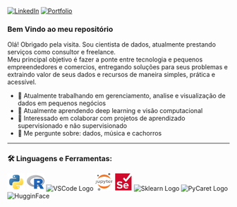 [![LinkedIn](https://img.shields.io/badge/LinkedIn-Profile-blue.svg)](https://www.linkedin.com/in/bruno-de-sousa-donato/) [![Portfolio](https://img.shields.io/badge/Streamlit-Portfolio-blue.svg)](https://bruno-donato-portfolio-datascience.streamlit.app/)

### Bem Vindo ao meu repositório
Olá! Obrigado pela visita.
Sou cientista de dados, atualmente prestando serviços como consultor e freelance.<br>
Meu principal objetivo é fazer a ponte entre tecnologia e pequenos empreendedores e comercios, entregando soluções para seus problemas e extraindo valor de seus dados e recursos de maneira simples, prática e acessível.

- 🔭 Atualmente trabalhando em gerenciamento, analise e visualização de dados em pequenos negócios 
- 🌱 Atualmente aprendendo deep learning e visão computacional
- 👯 Interessado em colaborar com projetos de aprendizado supervisionado e não supervisionado
- 💬 Me pergunte sobre: dados, música e cachorros

---
### 🛠️ Linguagens e Ferramentas:
<img src="https://github.com/devicons/devicon/blob/master/icons/python/python-original.svg" alt="Python Logo" width="40" height="40"/> <img src="https://github.com/devicons/devicon/blob/master/icons/r/r-original.svg" alt="R Logo" width="40" height="40"/> 
<img src="https://cdn.worldvectorlogo.com/logos/visual-studio-code-1.svg" alt="VSCode Logo" width="40" height="40"/> <img src="https://github.com/devicons/devicon/blob/master/icons/jupyter/jupyter-original-wordmark.svg" alt="Jupyter Logo" width="40" height="40"/> <img src="https://github.com/devicons/devicon/blob/master/icons/selenium/selenium-original.svg" alt="Selenium Logo" width="40" height="40"/> 
<img src="https://media-exp1.licdn.com/dms/image/D4E12AQGCEkN76ETp8Q/article-cover_image-shrink_720_1280/0/1670737329727?e=2147483647&v=beta&t=8V3_zZhgWLKh0uZ_DcV5JrspzDCOIr3Oe49vSGvbHV0" alt="Sklearn Logo" width="75" height="40"/> <img src="https://github.com/pycaret/pycaret/blob/master/docs/images/logo.png" alt="PyCaret Logo" width="200" height="40"/>
<img src="https://avatars.githubusercontent.com/u/25720743?s=200&v=4" alt="HugginFace" width="45" height="45"/>

<!--
**Bruno-Donato/Bruno-Donato** is a ✨ _special_ ✨ repository because its `README.md` (this file) appears on your GitHub profile.

Here are some ideas to get you started:

- 🔭 I’m currently working on ...
- 🌱 I’m currently learning ...
- 👯 I’m looking to collaborate on ...
- 🤔 I’m looking for help with ...
- 💬 Ask me about ...
- 📫 How to reach me: ...
- 😄 Pronouns: ...
- ⚡ Fun fact: ...
-->
